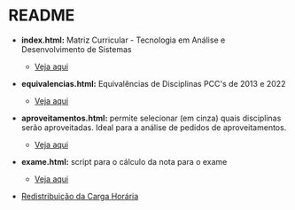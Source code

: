 # README

* **index.html:** Matriz Curricular - Tecnologia em Análise e Desenvolvimento de Sistemas 
   * [Veja aqui](https://ifrsrg.github.io/coordenacao/index.html)

* **equivalencias.html:** Equivalências de Disciplinas PCC's de 2013 e 2022
   * [Veja aqui](https://ifrsrg.github.io/coordenacao/equivalencias.html)
 
* **aproveitamentos.html:** permite selecionar (em cinza) quais disciplinas serão aproveitadas. Ideal para a análise de pedidos de aproveitamentos.
   * [Veja aqui](https://ifrsrg.github.io/coordenacao/exame.html)
 
* **exame.html:** script para o cálculo da nota para o exame
   * [Veja aqui](https://ifrsrg.github.io/coordenacao/exame.html)

* [Redistribuição da Carga Horária](https://github.com/IgorAvilaPereira/DistribuicaoDeDisciplinas)
